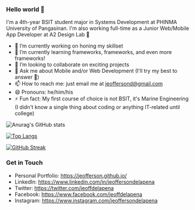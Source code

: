 
### Hello world 👋

I'm a 4th-year BSIT student major in Systems Development at PHINMA University of Pangasinan. I'm also working full-time as a Junior Web/Mobile App Developer at A2 Design Lab 🖤

- 🔭 I’m currently working on honing my skillset
- 🌱 I’m currently learning frameworks, frameworks, and even more frameworks!
- 👯 I’m looking to collaborate on exciting projects
- 💬 Ask me about Mobile and/or Web Development (I'll try my best to answer 🙂)
- 📫 How to reach me: just email me at jeoffersond@gmail.com
- 😄 Pronouns: he/him/his
- ⚡ Fun fact: My first course of choice is not BSIT, it's Marine Engineering (I didn't know a single thing about coding or anything IT-related until college)

![Anurag's GitHub stats](https://github-readme-stats.vercel.app/api?username=Jeofferson&show_icons=true&theme=radical)

[![Top Langs](https://github-readme-stats.vercel.app/api/top-langs/?username=Jeofferson&layout=compact&show_icons=true&theme=radical)](https://github.com/anuraghazra/github-readme-stats)

[![GitHub Streak](https://github-readme-streak-stats.herokuapp.com/?user=Jeofferson&theme=radical)](https://github.com/DenverCoder1/github-readme-streak-stats)

### Get in Touch

- Personal Portfolio: https://jeofferson.github.io/
- LinkedIn: https://www.linkedin.com/in/jeoffersondelapena
- Twitter: https://twitter.com/jeoffdelapena
- Facebook: https://www.facebook.com/jeoffdelapena
- Instagram: https://www.instagram.com/jeoffersondelapena

<!--
**Jeofferson/Jeofferson** is a ✨ _special_ ✨ repository because its `README.md` (this file) appears on your GitHub profile.

Here are some ideas to get you started:

- 🔭 I’m currently working on ...
- 🌱 I’m currently learning ...
- 👯 I’m looking to collaborate on ...
- 🤔 I’m looking for help with ...
- 💬 Ask me about ...
- 📫 How to reach me: ...
- 😄 Pronouns: ...
- ⚡ Fun fact: ...
-->
